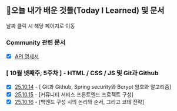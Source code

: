 ## 🚀오늘 내가 배운 것들(Today I Learned) 및 문서

날짜 클릭 시 해당 페이지로 이동

### Community 관련 문서

- [x] [API 명세서](https://github.com/100-hours-a-week/jayoon-til/blob/main/community-docs/api-specification.md)

### [ 10월 넷째주, 5주차 ] - HTML / CSS / JS 및 Git과 Github

- [x] [25.10.14](https://github.com/100-hours-a-week/jayoon-til/blob/main/Oct/2025-10-14.md) - [ Git과 Github, Spring security와 Bcrypt 암호화 알고리즘]
- [x] [25.10.15](https://github.com/100-hours-a-week/jayoon-til/blob/main/Oct/2025-10-15.md) - [커뮤니티 서비스 프론트엔드 프로젝트 구성]
- [x] [25.10.16](https://github.com/100-hours-a-week/jayoon-til/blob/main/Oct/2025-10-16.md) - [백엔드 구성 시의 논리와 순서, 그리고 코테 전략]
